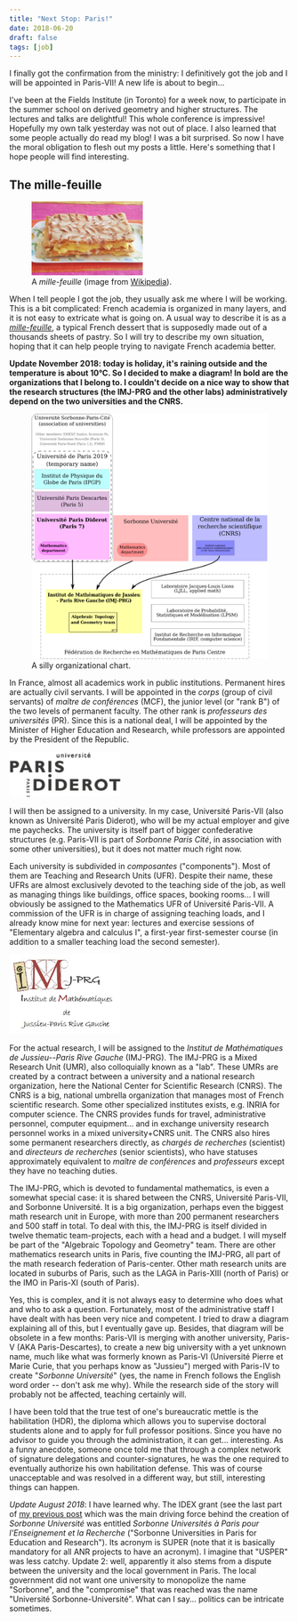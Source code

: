 ```yaml
---
title: "Next Stop: Paris!"
date: 2018-06-20
draft: false
tags: [job]
---
```


I finally got the confirmation from the ministry: I definitively got the job and I will be appointed in Paris-VII!
A new life is about to begin...

I've been at the Fields Institute (in Toronto) for a week now, to participate in the summer school on derived geometry and higher structures.
The lectures and talks are delightful!
This whole conference is impressive!
Hopefully my own talk yesterday was not out of place.
I also learned that some people actually do read my blog!
I was a bit surprised. So now I have the moral obligation to flesh out my posts a little.
Here's something that I hope people will find interesting.

<!--more-->

## The mille-feuille

<figure class="figure float-end">
<img src="mille-feuille.jpg" alt="Photo of a mille-feuille" class="figure-img img-fluid" width="200px" />
<figcaption class="figure-caption">A <em>mille-feuille</em> (image from <a href="https://commons.wikimedia.org/wiki/File:Mille-feuille456.jpg">Wikipedia</a>).</figcaption>
</figure>

When I tell people I got the job, they usually ask me where I will be working.
This is a bit complicated: French academia is organized in many layers, and it is not easy to extricate what is going on.
A usual way to describe it is as a [_mille-feuille_](https://en.wikipedia.org/wiki/Mille-feuille), a typical French dessert that is supposedly made out of a thousands sheets of pastry.
So I will try to describe my own situation, hoping that it can help people trying to navigate French academia better.

**Update November 2018: today is holiday, it's raining outside and the temperature is about 10°C.
So I decided to make a diagram!
In bold are the organizations that I belong to.
I couldn't decide on a nice way to show that the research structures (the IMJ-PRG and the other labs) administratively depend on the two universities and the CNRS.**

<figure class="figure">
<a href="diagram.svg"><img src="diagram.svg" alt="Organizational diagram" class="figure-img img-fluid" width="500px" /></a>
<figcaption class="figure-caption">A silly organizational chart.</figcaption>
</figure>

In France, almost all academics work in public institutions.
Permanent hires are actually civil servants.
I will be appointed in the _corps_ (group of civil servants) of _maître de conférences_ (MCF), the junior level (or "rank B") of the two levels of permanent faculty.
The other rank is _professeurs des universités_ (PR).
Since this is a national deal, I will be appointed by the Minister of Higher Education and Research, while professors are appointed by the President of the Republic.

 <img src="univ-paris-diderot.png" alt="Logo Université Paris-VII" class="float-end img-fluid" width="200px" />

I will then be assigned to a university.
In my case, Université Paris-VII (also known as Université Paris Diderot), who will be my actual employer and give me paychecks.
The university is itself part of bigger confederative structures (e.g. Paris-VII is part of _Sorbonne Paris Cité_, in association with some other universities), but it does not matter much right now.

Each university is subdivided in _composantes_ ("components").
Most of them are Teaching and Research Units (UFR).
Despite their name, these UFRs are almost exclusively devoted to the teaching side of the job, as well as managing things like buildings, office spaces, booking rooms...
I will obviously be assigned to the Mathematics UFR of Université Paris-VII.
A commission of the UFR is in charge of assigning teaching loads, and I already know mine for next year: lectures and exercise sessions of "Elementary algebra and calculus I", a first-year first-semester course (in addition to a smaller teaching load the second semester).

<img src="imj-prg.png" alt="Logo IMJ-PRG" class="float-end img-fluid" width="200px" />

For the actual research, I will be assigned to the _Institut de Mathématiques de Jussieu--Paris Rive Gauche_ (IMJ-PRG).
The IMJ-PRG is a Mixed Research Unit (UMR), also colloquially known as a "lab".
These UMRs are created by a contract between a university and a national research organization, here the National Center for Scientific Research (CNRS).
The CNRS is a big, national umbrella organization that manages most of French scientific research.
Some other specialized institutes exists, e.g. INRIA for computer science.
The CNRS provides funds for travel, administrative personnel, computer equipment... and in exchange university research personnel works in a mixed university+CNRS unit.
The CNRS also hires some permanent researchers directly, as _chargés de recherches_ (scientist) and _directeurs de recherches_ (senior scientists), who have statuses approximately equivalent to _maître de conférences_ and _professeurs_ except they have no teaching duties.

The IMJ-PRG, which is devoted to fundamental mathematics, is even a somewhat special case: it is shared between the CNRS, Université Paris-VII, and Sorbonne Université.
It is a big organization, perhaps even the biggest math research unit in Europe, with more than 200 permanent researchers and 500 staff in total.
To deal with this, the IMJ-PRG is itself divided in twelve thematic team-projects, each with a head and a budget.
I will myself be part of the "Algebraic Topology and Geometry" team. There are other mathematics research units in Paris, five counting the IMJ-PRG, all part of the math research federation of Paris-center.
Other math research units are located in suburbs of Paris, such as the LAGA in Paris-XIII (north of Paris) or the IMO in Paris-XI (south of Paris).

Yes, this is complex, and it is not always easy to determine who does what and who to ask a question.
Fortunately, most of the administrative staff I have dealt with has been very nice and competent.
I tried to draw a diagram explaining all of this, but I eventually gave up.
Besides, that diagram will be obsolete in a few months: Paris-VII is merging with another university, Paris-V (AKA Paris-Descartes), to create a new big university with a yet unknown name, much like what was formerly known as Paris-VI (Université Pierre et Marie Curie, that you perhaps know as "Jussieu") merged with Paris-IV to create "_Sorbonne Université_" (yes, the name in French follows the English word order -- don't ask me why).
While the research side of the story will probably not be affected, teaching certainly will.

I have been told that the true test of one's bureaucratic mettle is the habilitation (HDR), the diploma which allows you to supervise doctoral students alone and to apply for full professor positions.
Since you have no advisor to guide you through the administration, it can get... interesting.
As a funny anecdote, someone once told me that through a complex network of signature delegations and counter-signatures, he was the one required to eventually authorize his own habilitation defense.
This was of course unacceptable and was resolved in a different way, but still, interesting things can happen.

_Update August 2018_: I have learned why. The IDEX grant (see the last part of [my previous post](/post/why-name-paris-7) which was the main driving force behind the creation of _Sorbonne Université_ was entitled _Sorbonne Universités à Paris pour l'Enseignement et la Recherche_ ("Sorbonne Universities in Paris for Education and Research"). Its acronym is SUPER (note that it is basically mandatory for all ANR projects to have an acronym). I imagine that "USPER" was less catchy.
Update 2: well, apparently it also stems from a dispute between the university and the local government in Paris. The local government did not want one university to monopolize the name "Sorbonne", and the "compromise" that was reached was the name "Université Sorbonne-Université". What can I say... politics can be intricate sometimes.
